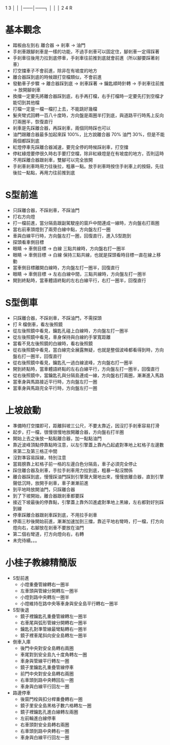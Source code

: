 
1   3
│   │
│───│───┐
│   │   │
2   4   R

基本觀念
=====
* 踏板由左到右 離合器 -> 剎車 -> 油門
* 手剎車跟腳剎車是一樣的功能，不過手剎車可以固定住，腳剎車一定得踩著
* 手剎車往後用力拉到底停車，手剎車往前推到底就會前進（所以腳要踩著剎車）
* 打空擋車子不會前進，除非在有坡度的地方
* 離合器踩到底的時候跟打空檔類似，不會前進
* 發動車子步驟 -> 離合器踩到底 -> 剎車踩著 -> 鑰匙順時針轉 -> 手剎車往前推 -> 放開腳剎車
* 換擋一定要先將離合器踩到底，右手再打檔，右手打檔時一定要先打到空檔才能切到其他檔
* 打檔一定是一檔一檔打上去，不能跳好幾檔
* 髮夾彎式回轉一百八十度時，方向盤是兩圈半打到底，與道路平行時馬上反向打兩圈半，恢復直行
* 剎車是先踩離合器，再踩剎車，兩個同時踩也可以
* 油門跟離合器最多加起來踩 100%，比方說離合器 70% 油門 30%，但是不能兩個都踩到底
* 紅燈停車先踩離合器減速，要完全停的時候踩剎車，打空擋
* 停紅綠燈要停很久時右手要打空檔，除非紅綠燈是在有坡度的地方，否則這時不用踩離合器跟剎車，雙腳可以完全放開
* 手剎車剎車時用力往後拉，粗暴一點。放手剎車時按住手剎車上的按鈕，先往後拉一點點，再用力往前推到底

S型前進
=====
* 只踩離合器，不踩剎車，不踩油門
* 打右方向燈
* 打一檔前進，當分隔島跟副駕駛座的窗戶中間連成一線時，方向盤右打兩圈
* 當右前車頭燈到了兩旁白線中點，方向盤左打一圈
* 車與白線平行時，方向盤左打一圈，回復直行，進入S型跑到
* 探頭看車側目標
* 眼睛 -> 車側目標 -> 白線 三點共線時，方向盤右打一圈半
* 眼睛 -> 車側目標 -> 白線 保持三點共線，也就是探頭看時目標一直在線上移動
* 當車側目標離開白線時，方向盤左打一圈半，回復直行
* 眼睛 -> 車側目標 -> 左右白線中間，三點共線時，方向盤左打一圈半
* 開到終點時，當車體語終點的左右白線平行，右打一圈半，回復直行

S型倒車
=====
* 只踩離合器，不踩剎車，不踩油門，不需探頭
* 打 R 檔倒車，看左後照鏡
* 從左後照鏡中看見，鑰匙孔碰上白線時，方向盤左打一圈半
* 從左後照鏡中看見，車身保持與白線約手掌寬距離
* 當看不見左後照鏡的白線時，看右後照鏡
* 從右後照鏡中看見，當白線完全展露無疑，也就是整個波峰都看得到時，方向盤右打一圈半，回復直行
* 從右後照鏡中看見，鑰匙孔一過白線波峰，方向盤右打一圈半
* 開到終點時，當車體語終點的左右白線平行，方向盤左打一圈半，回復直行
* 從右後照鏡中，當鑰匙孔與分隔島連成一線，方向盤右打兩圈，漸漸進入馬路
* 當車身與馬路接近平行時，方向盤左打一圈
* 當車身與馬路完全平行時，方向盤左打一圈

上坡啟動
=====
* 準備時打空擋即可，距離斜坡三公尺，不要太靠近，因沒打手剎車容易打滑
* 起步，打一檔，很慢很慢地放開離合器，方向盤右打半圈
* 開始上去之後放一點點離合器，加一點點油門
* 靠近波峰頂點停靠點時注意，以左引擎蓋上靠內凸起處對準地上紅格子左邊數來第二及第三格正中間
* 沒對準容易踩線，特別注意
* 當肩膀靠上紅格子前一格的左邊白色分隔島，車子必須完全停止
* 踩住離合器及剎車，手拉手剎車用力拉到底，粗暴一點沒關係
* 離合器踩到底，慢慢踩油門踩到引擎聲大聲地出來，慢慢放離合器，直到引擎聲低沉時，放開手剎車，車子漸漸前進
* 到平地時放開油門，只踩離合器
* 到了下坡開始，離合器跟剎車都要踩
* 接近下坡最後的停靠點，引擎蓋上靠外凹進處對準地上黑線，左右都對好別踩到線
* 停車踩離合器跟剎車踩到底，不用拉手剎車
* 停兩三秒後開始前進，漸漸加速加到三擋，靠近平地右彎時，打一檔，打方向燈向右，右腳放在剎車不要放在油門
* 第二個右彎道，打方向燈向右，右轉
* 未完待續。。。

小桂子教練精簡版
======
* S型前進
    * 小燈重疊管線轉右一圈半
    * 左車頭與管線分開轉左一圈半
    * 小燈到路中央轉左一圈半
    * 小燈維持在路中央等車身與安全島平行轉右一圈半
* S型後退
    * 鏡子裡鑰匙孔重疊管線轉左一圈半
    * 右車尾與弧形管線分開轉右一圈半
    * 鑰匙孔對準管線最彎點轉右一圈半
    * 鏡子裡車尾斜向安全島轉左一圈半
* 倒車入庫
    * 後門中央對安全島轉右兩圈
    * 車尾對到安全島九十度角轉左一圈
    * 車身與管線平行轉左一圈
    * 鏡子里鑰匙孔重疊管線停車
    * 前門中央對安全島轉右兩圈
    * 右車頭到路中央轉回左一圈
    * 車身與白線平行回左一圈
* 路邊停車
    * 後窗門栓與扣分桿重疊轉右一圈
    * 鏡子里安全島黑格子數六格轉左一圈
    * 鏡子裡鑰匙孔進白線轉左兩圈
    * 左前輪進白線停車
    * 右車頭對安全島轉右兩圈
    * 右車頭到路中央轉右一圈
    * 車身與白線平行回左一圈
